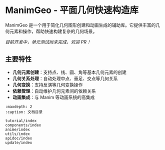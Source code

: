 # ManimGeo - 平面几何快速构造库

ManimGeo 是一个用于简化几何图形创建和动画生成的辅助库。它提供丰富的几何元素和操作，帮助快速构建复杂的几何场景。

*目前开发中，单元测试尚未完成，欢迎 PR！*

## 主要特性

- **几何元素创建**：支持点、线、圆、角等基本几何元素的创建
- **几何关系处理**：自动处理中点、垂足、交点等几何关系
- **几何变换**：支持反演等几何变换操作
- **依赖管理**：自动维护几何元素间的依赖关系
- **动画集成**：与 Manim 等动画系统的高集成

```{toctree}
:maxdepth: 2
:caption: 文档目录

tutorial/index
components/index
anime/index
utils/index
apidoc/index
update/index
```
